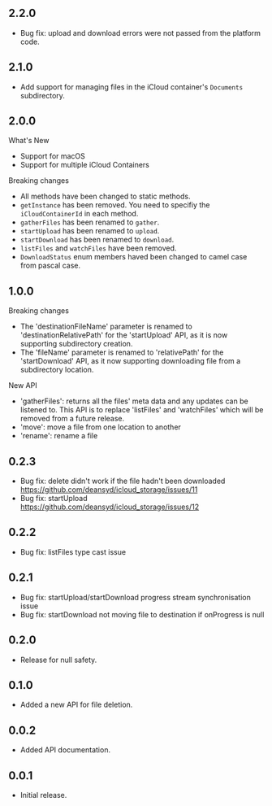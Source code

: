 ## 2.2.0

- Bug fix: upload and download errors were not passed from the platform code.

## 2.1.0

- Add support for managing files in the iCloud container's `Documents` subdirectory.

## 2.0.0

What's New

- Support for macOS
- Support for multiple iCloud Containers

Breaking changes

- All methods have been changed to static methods.
- `getInstance` has been removed. You need to specifiy the `iCloudContainerId` in each method.
- `gatherFiles` has been renamed to `gather`.
- `startUpload` has been renamed to `upload`.
- `startDownload` has been renamed to `download`.
- `listFiles` and `watchFiles` have been removed.
- `DownloadStatus` enum members haved been changed to camel case from pascal case.

## 1.0.0

Breaking changes

- The 'destinationFileName' parameter is renamed to 'destinationRelativePath' for the 'startUpload' API, as it is now supporting subdirectory creation.
- The 'fileName' parameter is renamed to 'relativePath' for the 'startDownload' API, as it now supporting downloading file from a subdirectory location.

New API

- 'gatherFiles': returns all the files' meta data and any updates can be listened to. This API is to replace 'listFiles' and 'watchFiles' which will be removed from a future release.
- 'move': move a file from one location to another
- 'rename': rename a file

## 0.2.3

- Bug fix: delete didn't work if the file hadn't been downloaded https://github.com/deansyd/icloud_storage/issues/11
- Bug fix: startUpload https://github.com/deansyd/icloud_storage/issues/12

## 0.2.2

- Bug fix: listFiles type cast issue

## 0.2.1

- Bug fix: startUpload/startDownload progress stream synchronisation issue
- Bug fix: startDownload not moving file to destination if onProgress is null

## 0.2.0

- Release for null safety.

## 0.1.0

- Added a new API for file deletion.

## 0.0.2

- Added API documentation.

## 0.0.1

- Initial release.
